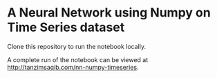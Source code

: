 # A Neural Network using Numpy on Time Series dataset

Clone this repository to run the notebook locally. 

A complete run of the notebook can be viewed at http://tanzimsaqib.com/nn-numpy-timeseries.